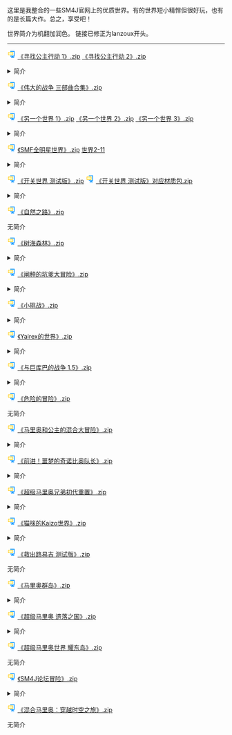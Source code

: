 这里是我整合的一些SM4J官网上的优质世界。有的世界短小精悍但很好玩，也有的是长篇大作。总之，享受吧！

世界简介为机翻加润色。 链接已修正为lanzoux开头。

------

 ![img](zip.gif) [《寻找公主行动 1》.zip](https://sydzy.lanzoux.com/iZr23ine54j)   [《寻找公主行动 2》.zip](https://sydzy.lanzoux.com/it6EFing17a)

<details>
    <summary>简介</summary>
    是新故事还是旧故事？在这里，我们将探索一场几乎完全由城堡组成的世界中一场伟大战争的前传，我没有衡量这件事的难度，因此会有些困难（这就是为什么它有替代路线的原因）。
马里奥惊愕地发现，ChaipiÃ³n Theine的公主不是他所救的人，他试图再次拯救她，但bowser有新的招数。 你愿意冒着一切风险去拯救王国的君主吗？
</details>

 ![img](zip.gif) [《伟大的战争 三部曲合集》.zip](https://sydzy.lanzoux.com/iw3XJine4xc) 

<details>
    <summary>简介</summary>
  这是一场伟大战争的故事，这场伟大的冒险汇集了所有关卡和12个新关卡，这场革命彻底改变了sm4j世界的创造，这个世界拥有140多个关卡。
</details>

 ![img](zip.gif) [《另一个世界 1》.zip](https://sydzy.lanzoux.com/imOfqine43c)    [《另一个世界 2》.zip](https://sydzy.lanzoux.com/ioCPqine44d)     [《另一个世界 3》.zip](https://sydzy.lanzoux.com/i7EP4ine48h)

<details>
    <summary>简介</summary>
库巴倒台后已经过去了好几年，一切都很平静，直到有一天桃子就这样消失了，很多人都说是库巴......但这是不可能的....no? 马里奥将不得不踏上最后一次冒险，找回公主，谁将为此负责......吗，就看你如何去寻找了。
马里奥失败了，看来年龄对他起了作用，但这并不能阻挡他的脚步，他的第一次尝试成功了，这次会不会是好的尝试呢？ 这就要看你的表现了。
</details>

 ![img](zip.gif) [《SMF全明星世界》.zip](https://sydzy.lanzoux.com/iZHfEine3pi)       [世界2-11](https://carlosxdjavgames.altervista.org/wp-content/mundos_extra/browse.php?author=LECZ)

<details>
    <summary>简介</summary>
这是SMF 1和2的世界，但我修正了一些错误，并加入了一些自定义音乐。有些关卡是完全定制的。
    全明星世界只有W1-2，要想玩完整版点击第二个链接。
</details>

 ![img](zip.gif) [《开关世界 测试版》.zip](https://sydzy.lanzoux.com/iQ9QBine3xg)   ![img](zip.gif) [《开关世界 测试版》对应材质包.zip](https://sydzy.lanzoux.com/iLI8Tine40j)

<details>
    <summary>简介</summary>
哦，不！库巴要攻击蘑菇王国了！激活开关宫，打败库巴王!  请配合配套材质包使用。
</details>

 ![img](zip.gif) [《自然之路》.zip](https://sydzy.lanzoux.com/ik0sYine4la)

无简介

 ![img](zip.gif) [《树海森林》.zip](https://sydzy.lanzoux.com/ia2Ppine4pe)

<details>
    <summary>简介</summary>
这个世界将是关于森林的冒险。马里奥穿过树林，引导自然，爬树，遇见船。
</details>

 ![img](zip.gif) [《闸种的坑爹大冒险》.zip](https://sydzy.lanzoux.com/iPaWkine4ji)

<details>
    <summary>简介</summary>
这是先前冒险的续集，在该冒险中，马里奥发现自己陷入了闸种世界（顾名思义）当心隐藏砖，几岁了？：v
</details>

 ![img](zip.gif) [《小挑战》.zip](https://sydzy.lanzoux.com/iiXQrine4yd)

<details>
    <summary>简介</summary>
3个充满难度的关卡
</details>

 ![img](zip.gif) [《Yairex的世界》.zip](https://sydzy.lanzoux.com/iACc1ine3qj)

<details>    <summary>简介</summary>马里奥的重要任务是防止蘑菇王国的毁灭。您可以阻止邪恶的库巴</details>

 ![img](zip.gif) [《与巨库巴的战争 1.5》.zip](https://sydzy.lanzoux.com/iF8kOinhb1a)

<details>    <summary>简介</summary>一年过去了，因为在Mario mix中库巴的失败，公主的王国恢复和平，但和平不会永远持续...... 所以有一天库巴释放他的部队在蘑菇王国开始一场战争，当试图撤离王国蘑菇被攻击的船的库巴，使他们落在一个荒岛上，必须找到12 feetas离开岛屿和去击败库巴和赢得战争这个新版本包含3个新的水平和岛屿的雪域</details>

 ![img](zip.gif) [《危险的冒险》.zip](https://sydzy.lanzoux.com/iQ9qbine4qf)

无简介

 ![img](zip.gif) [《马里奥和公主的混合大冒险》.zip](https://sydzy.lanzoux.com/iVZA1ine4aj)

<details>    <summary>简介</summary>你好，伙计们今天我给你带来了一个新的更新的Mario mix这次你可以从3-4级，也包括坏的结束与bowser战斗，也增加了5个层次的传奇世界，也宣布：也许下一次更新是正式的，因为接下来的世界是。 ..... 有5个关卡的鲍瑟王国，分别是：9-1，第九城堡，9-2，9号船，最后一战，然后跟着世界10，有1个关卡的蘑菇王国，这是好的结局(字幕)，等待下一次更新。</details>

 ![img](zip.gif) [《前进！噩梦的奇诺比奥队长》.zip](https://sydzy.lanzoux.com/iGaB6ine4mb)

<details>    <summary>简介</summary>在这个世界还没有完成的时候，他们就有了奇诺比奥和马里奥冒险的故事。。。</details>

 ![img](zip.gif) [《超级马里奥兄弟初代重置》.zip](https://sydzy.lanzoux.com/iqTBFine3ud)

<details>    <summary>简介</summary>完成第一个为《SM4J》玩家重新制作的《超级马里奥兄弟》（然而只有前两世界。。。）</details>

![img](zip.gif) [《猫咪的Kaizo世界》.zip](https://sydzy.lanzoux.com/ip7Mrine3jc)

<details>    <summary>简介</summary>享受这个充满谜题，恐怖，速度奔跑，怪诞和许多惊喜的世界</details>

 ![img](zip.gif) [《救出路易吉 测试版》.zip](https://sydzy.lanzoux.com/i2Rd0ine3wf)

无简介

 ![img](zip.gif) [《马里奥群岛》.zip](https://sydzy.lanzoux.com/ithZAine4ba)

<details>    <summary>简介</summary>很短的世界，但是很好玩</details>

 ![img](zip.gif) [《超级马里奥 遗落之国》.zip](https://sydzy.lanzoux.com/iANNCine3sb)

<details>    <summary>简介</summary>你好，这个世界有近50个关卡，有几个岛屿。你能救出公主吗？第二部分正在进行中。为了确保更好的体验，在设置菜单中激活优化模式。有乐趣。</details>

 ![img](zip.gif) [《超级马里奥世界 耀东岛》.zip](https://sydzy.lanzoux.com/ir9vAine3tc)

无简介

 ![img](zip.gif) [《SM4J论坛冒险》.zip](https://sydzy.lanzoux.com/iVulEine3kd)

<details>    <summary>简介</summary>欢迎来到最终的世界，在这里您会发现许多论坛中超级马里奥4玩家最佳创作者的冒险之旅，其中有许多不同的途径和原始水平，向所有参与者致以问候：我希望您喜欢io特别世界＃100</details>

 ![img](zip.gif) [《混合马里奥：穿越时空之旅》.zip](https://sydzy.lanzoux.com/imf9Line3ve)

无简介